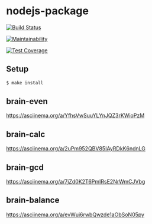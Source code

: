 # nodejs-package

[![Build Status](https://travis-ci.org/57Viktor57/project-lvl1-s328.svg?branch=master)](https://travis-ci.org/57Viktor57/project-lvl1-s328)

[![Maintainability](https://api.codeclimate.com/v1/badges/b5dc191f08c734cd1772/maintainability)](https://codeclimate.com/github/57Viktor57/project-lvl1-s328/maintainability)

[![Test Coverage](https://api.codeclimate.com/v1/badges/b5dc191f08c734cd1772/test_coverage)](https://codeclimate.com/github/57Viktor57/project-lvl1-s328/test_coverage)

## Setup

```sh
$ make install
```
## brain-even

https://asciinema.org/a/YfhsVwSuuYLYnJQZ3rKWioPzM

## brain-calc

https://asciinema.org/a/2uPm952QBV85IAyRDkK6ndnLG

## brain-gcd

https://asciinema.org/a/7jZd0K2T6PmIRsE2NrWmCJVbg

## brain-balance

https://asciinema.org/a/evWui6rwbQwzde1aObSoN05py





